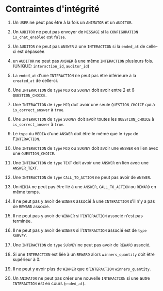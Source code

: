 # Contraintes d'intégrité

1. Un `USER` ne peut pas être à la fois un `ANIMATOR` et un `AUDITOR`.

2. Un `AUDITOR` ne peut pas envoyer de `MESSAGE` si la `CONFIGURATION` `is_chat_enabled` est `false`.
3. Un `AUDITOR` ne peut pas `ANSWER` à une `INTERACTION` si la `ended_at` de celle-ci est dépassée.
4. un `AUDITOR` ne peut pas `ANSWER` à une même `INTERACTION` plusieurs fois. (UNIQUE: `interaction_id`, `auditor_id`)

5. La `ended_at` d'une `INTERACTION` ne peut pas être inférieure à la `created_at` de celle-ci.
6. Une `INTERACTION` de `type` `MCQ` ou `SURVEY` doit avoir entre 2 et 6 `QUESTION_CHOICE`.
7. Une `INTERACTION` de `type` `MCQ` doit avoir une seule `QUESTION_CHOICE` qui à `is_correct_answer` à `true`.
8. Une `INTERACTION` de `type` `SURVEY` doit avoir toutes les `QUESTION_CHOICE` à `is_correct_answer` à `true`.
9. Le `type` du `MEDIA` d'une `ANSWER` doit être le même que le `type` de l'`INTERACTION`.
10. Une `INTERACTION` de `type` `MCQ` ou `SURVEY` doit avoir une `ANSWER` en lien avec une `QUESTION_CHOICE`.
11. Une `INTERACTION` de `type` `TEXT` doit avoir une `ANSWER` en lien avec une `ANSWER_TEXT`.
12. Une `INTERACTION` de `type` `CALL_TO_ACTION` ne peut pas avoir de `ANSWER`.

13. Un `MEDIA` ne peut pas être lié à une `ANSWER`, `CALL_TO_ACTION` ou `REWARD` en même temps.

14. Il ne peut pas y avoir de `WINNER` associé à une `INTERACTION` s'il n'y a pas de `REWARD` associé.
15. Il ne peut pas y avoir de `WINNER` si l'`INTERACTION` associé n'est pas terminée.
16. Il ne peut pas y avoir de `WINNER` si l'`INTERACTION` associé est de `type` `SURVEY`.

17. Une `INTERACTION` de `type` `SURVEY` ne peut pas avoir de `REWARD` associé.

18. Si une `INTERACTION` est liée à un `REWARD` alors `winners_quantity` doit être supérieur à 0.
19. Il ne peut y avoir plus de `WINNER` que d'`INTERACTION` `winners_quantity`.

20. Un `ANIMATOR` ne peut pas créer une nouvelle `INTERACTION` si une autre `INTERACTION` est en cours (`ended_at`).
